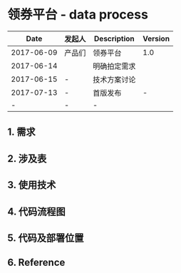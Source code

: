 # 领券平台 - data process

Date | 发起人 | Description | Version
------- | ------- | ------- | -------
2017-06-09 | 产品们 | 领券平台 | 1.0
2017-06-14 |  | 明确拍定需求 |
2017-06-15 | - | 技术方案讨论 | 
2017-07-13 | -  | 首版发布  | -
- | - | -

## 1. 需求

## 2. 涉及表

## 3. 使用技术

## 4. 代码流程图

## 5. 代码及部署位置

## 6. Reference

